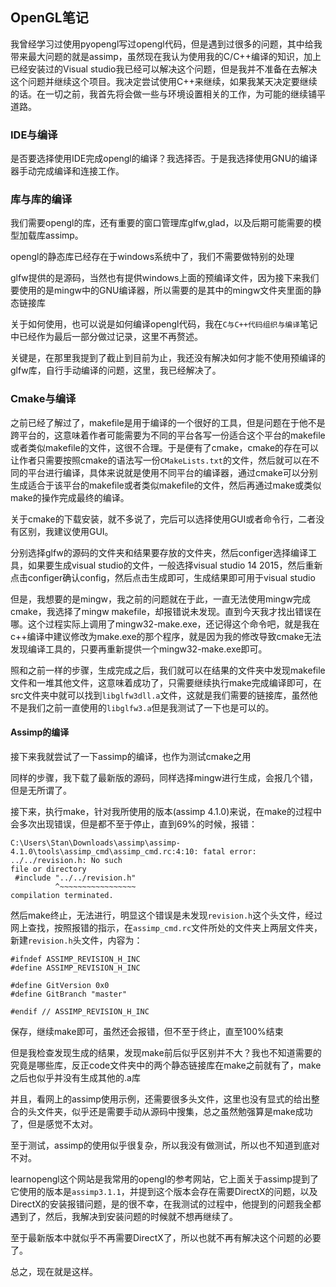 ## OpenGL笔记



我曾经学习过使用pyopengl写过opengl代码，但是遇到过很多的问题，其中给我带来最大问题的就是assimp，虽然现在我认为使用我的C/C++编译的知识，加上已经安装过的Visual studio我已经可以解决这个问题，但是我并不准备在去解决这个问题并继续这个项目。我决定尝试使用C++来继续，如果我某天决定要继续的话。在一切之前，我首先将会做一些与环境设置相关的工作，为可能的继续铺平道路。



### IDE与编译

是否要选择使用IDE完成opengl的编译？我选择否。于是我选择使用GNU的编译器手动完成编译和连接工作。



### 库与库的编译

我们需要opengl的库，还有重要的窗口管理库glfw,glad，以及后期可能需要的模型加载库assimp。

opengl的静态库已经存在于windows系统中了，我们不需要做特别的处理

glfw提供的是源码，当然也有提供windows上面的预编译文件，因为接下来我们要使用的是mingw中的GNU编译器，所以需要的是其中的mingw文件夹里面的静态链接库

关于如何使用，也可以说是如何编译opengl代码，我在`C与C++代码组织与编译`笔记中已经作为最后一部分做过记录，这里不再赘述。

关键是，在那里我提到了截止到目前为止，我还没有解决如何才能不使用预编译的glfw库，自行手动编译的问题，这里，我已经解决了。

### Cmake与编译

之前已经了解过了，makefile是用于编译的一个很好的工具，但是问题在于他不是跨平台的，这意味着作者可能需要为不同的平台各写一份适合这个平台的makefile或者类似makefile的文件，这很不合理。于是便有了cmake，cmake的存在可以让作者只需要按照cmake的语法写一份`CMakeLists.txt`的文件，然后就可以在不同的平台进行编译，具体来说就是使用不同平台的编译器，通过cmake可以分别生成适合于该平台的makefile或者类似makefile的文件，然后再通过make或类似make的操作完成最终的编译。

关于cmake的下载安装，就不多说了，完后可以选择使用GUI或者命令行，二者没有区别，我建议使用GUI。

分别选择glfw的源码的文件夹和结果要存放的文件夹，然后configer选择编译工具，如果要生成visual studio的文件，一般选择visual studio 14 2015，然后重新点击configer确认config，然后点击生成即可，生成结果即可用于visual studio

但是，我想要的是mingw，我之前的问题就在于此，一直无法使用mingw完成cmake，我选择了mingw makefile，却报错说未发现。直到今天我才找出错误在哪。这个过程实际上调用了mingw32-make.exe，还记得这个命令吧，就是我在c++编译中建议修改为make.exe的那个程序，就是因为我的修改导致cmake无法发现编译工具的，只要再重新提供一个mingw32-make.exe即可。

照和之前一样的步骤，生成完成之后，我们就可以在结果的文件夹中发现makefile文件和一堆其他文件，这意味着成功了，只需要继续执行make完成编译即可，在src文件夹中就可以找到`libglfw3dll.a`文件，这就是我们需要的链接库，虽然他不是我们之前一直使用的`libglfw3.a`但是我测试了一下也是可以的。

#### Assimp的编译

接下来我就尝试了一下assimp的编译，也作为测试cmake之用

同样的步骤，我下载了最新版的源码，同样选择mingw进行生成，会报几个错，但是无所谓了。

接下来，执行make，针对我所使用的版本(assimp 4.1.0)来说，在make的过程中会多次出现错误，但是都不至于停止，直到69%的时候，报错：

~~~
C:\Users\Stan\Downloads\assimp\assimp-4.1.0\tools\assimp_cmd\assimp_cmd.rc:4:10: fatal error: ../../revision.h: No such
file or directory
 #include "../../revision.h"
          ^~~~~~~~~~~~~~~~~~
compilation terminated.
~~~

然后make终止，无法进行，明显这个错误是未发现`revision.h`这个头文件，经过网上查找，按照报错的指示，在`assimp_cmd.rc`文件所处的文件夹上两层文件夹，新建`revision.h`头文件，内容为：

~~~
#ifndef ASSIMP_REVISION_H_INC
#define ASSIMP_REVISION_H_INC

#define GitVersion 0x0
#define GitBranch "master"

#endif // ASSIMP_REVISION_H_INC
~~~

保存，继续make即可，虽然还会报错，但不至于终止，直至100%结束

但是我检查发现生成的结果，发现make前后似乎区别并不大？我也不知道需要的究竟是哪些库，反正code文件夹中的两个静态链接库在make之前就有了，make之后也似乎并没有生成其他的.a库

并且，看网上的assimp使用示例，还需要很多头文件，这里也没有显式的给出整合的头文件夹，似乎还是需要手动从源码中搜集，总之虽然勉强算是make成功了，但是感觉不太对。

至于测试，assimp的使用似乎很复杂，所以我没有做测试，所以也不知道到底对不对。

learnopengl这个网站是我常用的opengl的参考网站，它上面关于assimp提到了它使用的版本是`assimp3.1.1`，并提到这个版本会存在需要DirectX的问题，以及DirectX的安装报错问题，是的很不幸，在我测试的过程中，他提到的问题我全都遇到了，然后，我解决到安装问题的时候就不想再继续了。

至于最新版本中就似乎不再需要DirectX了，所以也就不再有解决这个问题的必要了。

总之，现在就是这样。